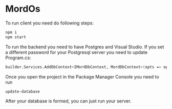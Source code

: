 # MordOs

To run client you need do following steps:
```sh
npm i
npm start
```

To run the backend you need to have Postgres and Visual Studio. If you set a different password for your Postgresql server you need to update Program.cs:
```sh
builder.Services.AddDbContext<IMordDbContext, MordDbContext>(opts => opts.UseNpgsql("Server=localhost;Database=MordOs4;Username=postgres;Password=yourSpecificPw"));
```
Once you open the project in the Package Manager Console you need to run
```sh
update-database
```

After your database is formed, you can just run your server.
